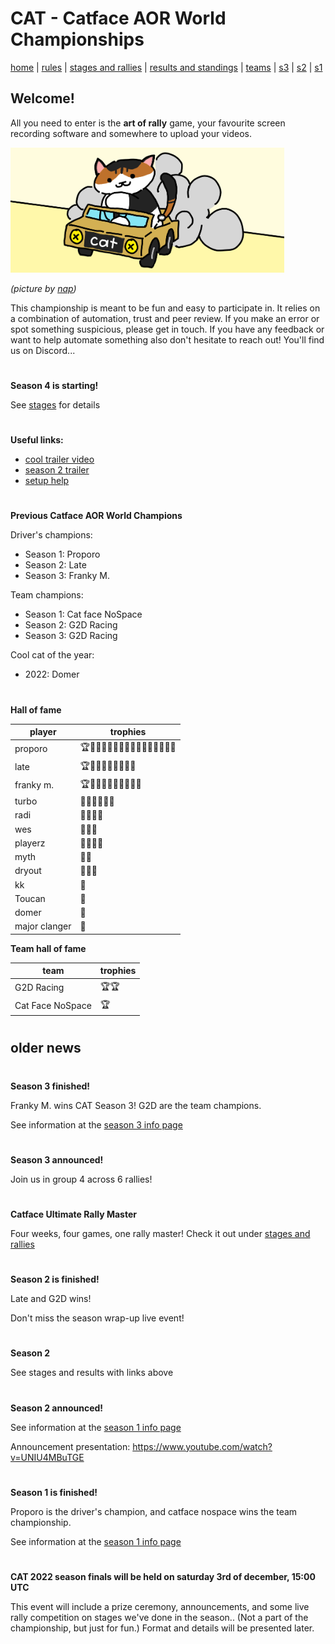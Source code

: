 # CAT - Catface AOR World Championships

[home](index.md) | [rules](rules.md) | [stages and rallies](stages.md) | [results and standings](results.md) | [teams](teams.md) | [s3](s3/s3_index.md) | [s2](s2/s2_index.md) | [s1](s1/s1_index.md)

## Welcome!

All you need to enter is the **art of rally** game, your favourite screen recording software and somewhere to upload your videos. 

<img src="https://raw.githubusercontent.com/xlsrln/cat/main/images/catface_banner.png" alt="drawing" style="height:200px"/>

_(picture by [nap](https://twitter.com/napfirm))_

This championship is meant to be fun and easy to participate in. It relies on a combination of automation, trust and peer review. If you make an error or spot something suspicious, please get in touch. If you have any feedback or want to help automate something also don't hesitate to reach out! You'll find us on Discord...

#

**Season 4 is starting!**

See [stages](stages.md) for details

#

**Useful links:**

- [cool trailer video](https://www.youtube.com/watch?v=sI15aMLKqyU)
- [season 2 trailer](https://www.youtube.com/watch?v=B2H0nykopyo)
- [setup help](setup.md)

#

**Previous Catface AOR World Champions**

Driver's champions:

- Season 1: Proporo
- Season 2: Late
- Season 3: Franky M.

Team champions:

- Season 1: Cat face NoSpace
- Season 2: G2D Racing
- Season 3: G2D Racing

Cool cat of the year:

- 2022: Domer

#

**Hall of fame**

| player                                                | trophies | 
| --------------------------------------------------- |  ------- | 
| proporo | 🏆🥇🥇🥇🥇🥇🥇🥇🥈🥈🥈🥈🥈🥈🥈🥉 | 
| late | 🏆🥇🥇🥇🥇🥇🥇🥇🥉 | 
| franky m. | 🏆🥇🥇🥈🥈🥈🥈🥉🥉🥉 |
| turbo | 🥇🥈🥉🥉🥉🥉 | 
| radi | 🥇🥈🥈🥉 |
| wes | 🥇🥈🥉 | 
| playerz | 🥈🥈🥈🥈 | 
| myth | 🥈🥉 | 
| dryout | 🥉🥉🥉 |
| kk | 🥉 | 
| Toucan | 🥉 | 
| domer | 🥉 | 
| major clanger | 🥉 |

**Team hall of fame**

| team                                                | trophies | 
| --------------------------------------------------- |  ------- | 
| G2D Racing | 🏆🏆 | 
| Cat Face NoSpace | 🏆 | 


#

## older news

#

**Season 3 finished!**

Franky M. wins CAT Season 3! G2D are the team champions.

See information at the [season 3 info page](s3/s3_index.md)

# 

**Season 3 announced!**

Join us in group 4 across 6 rallies!

#

**Catface Ultimate Rally Master**

Four weeks, four games, one rally master! Check it out under [stages and rallies](stages.md) 

#

**Season 2 is finished!**

Late and G2D wins!

Don't miss the season wrap-up live event!

#

**Season 2**

See stages and results with links above

#

**Season 2 announced!**

See information at the [season 1 info page](s2/s2_index.md)

Announcement presentation: https://www.youtube.com/watch?v=UNIU4MBuTGE

#

**Season 1 is finished!**

Proporo is the driver's champion, and catface nospace wins the team championship.

See information at the [season 1 info page](s1/s1_index.md)

#

**CAT 2022 season finals will be held on saturday 3rd of december, 15:00 UTC**

This event will include a prize ceremony, announcements, and some live rally competition on stages we've done in the season.. (Not a part of the championship, but just for fun.) Format and details will be presented later.
